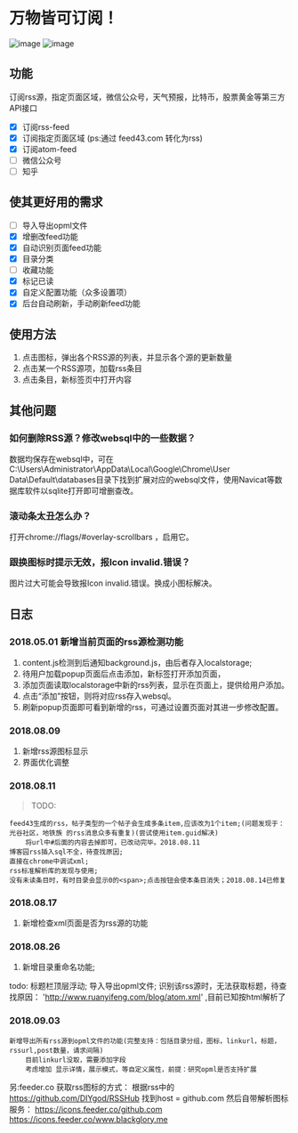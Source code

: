 # 万物皆可订阅！

![image](http://ww1.sinaimg.cn/large/0071ouepgy1fucs4f190sj30820enq34.jpg)
![image](http://ww1.sinaimg.cn/large/0071ouepgy1fucs5lqyb7j30820hbq3a.jpg)

## 功能

订阅rss源，指定页面区域，微信公众号，天气预报，比特币，股票黄金等第三方API接口

- [x] 订阅rss-feed
- [x] 订阅指定页面区域 (ps:通过 feed43.com 转化为rss)
- [x] 订阅atom-feed
- [ ] 微信公众号
- [ ] 知乎

## 使其更好用的需求

- [ ] 导入导出opml文件
- [x] 增删改feed功能
- [x] 自动识别页面feed功能
- [x] 目录分类
- [ ] 收藏功能
- [x] 标记已读
- [x] 自定义配置功能（众多设置项）
- [x] 后台自动刷新，手动刷新feed功能

## 使用方法

1. 点击图标，弹出各个RSS源的列表，并显示各个源的更新数量
2. 点击某一个RSS源项，加载rss条目
3. 点击条目，新标签页中打开内容

## 其他问题

### 如何删除RSS源？修改websql中的一些数据？

数据均保存在websql中，可在C:\Users\Administrator\AppData\Local\Google\Chrome\User Data\Default\databases目录下找到扩展对应的websql文件，使用Navicat等数据库软件以sqlite打开即可增删查改。

### 滚动条太丑怎么办？

打开chrome://flags/#overlay-scrollbars ，启用它。

### 跟换图标时提示无效，报Icon invalid.错误？

图片过大可能会导致报Icon invalid.错误。换成小图标解决。

## 日志

### 2018.05.01 新增当前页面的rss源检测功能

1. content.js检测到后通知background.js，由后者存入localstorage;
2. 待用户加载popup页面后点击添加，新标签打开添加页面，
3. 添加页面读取localstorage中新的rss列表，显示在页面上，提供给用户添加。
4. 点击“添加”按钮，则将对应rss存入websql。
5. 刷新popup页面即可看到新增的rss，可通过设置页面对其进一步修改配置。

### 2018.08.09

1. 新增rss源图标显示
2. 界面优化调整

### 2018.08.11

>TODO:

    feed43生成的rss，帖子类型的一个帖子会生成多条item,应该改为1个item;(问题发现于：光谷社区，地铁族 的rss消息众多有重复)(尝试使用item.guid解决)
        将url中#后面的内容去掉即可，已改动完毕。2018.08.11
    博客园rss插入sql不全，待查找原因;
    直接在chrome中调试xml;
    rss标准解析库的发现与使用;
    没有未读条目时，有时目录会显示0的<span>;点击按钮会使本条目消失；2018.08.14已修复

### 2018.08.17

1. 新增检查xml页面是否为rss源的功能

### 2018.08.26

1. 新增目录重命名功能;

todo:
    标题栏顶层浮动;
    导入导出opml文件;
    识别该rss源时，无法获取标题，待查找原因： 'http://www.ruanyifeng.com/blog/atom.xml' ,目前已知按html解析了

### 2018.09.03

    新增导出所有rss源到opml文件的功能(完整支持：包括目录分组，图标，linkurl，标题，rssurl,post数量，请求间隔)
        目前linkurl没取，需要添加字段
        考虑增加 显示详情，展示模式，等自定义属性，前提：研究opml是否支持扩展

另:feeder.co 获取rss图标的方式：
    根据rss中的<link>https://github.com/DIYgod/RSSHub</link>
    找到host = github.com
    然后自带解析图标服务： 
        https://icons.feeder.co/github.com
        https://icons.feeder.co/www.blackglory.me
    


